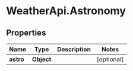 # WeatherApi.Astronomy

## Properties
Name | Type | Description | Notes
------------ | ------------- | ------------- | -------------
**astro** | **Object** |  | [optional] 


